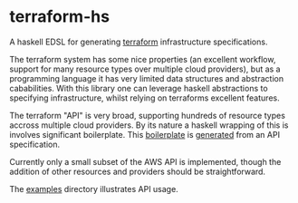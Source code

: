 # terraform-hs

A haskell EDSL for generating [terraform][] infrastructure specifications.

The terraform system has some nice properties (an excellent workflow, support for many resource types over multiple cloud providers),
but as a programming language it has very limited data structures and abstraction cababilities. With this library
one can leverage haskell abstractions to specifying infrastructure, whilst relying on terraforms excellent features.

The terraform "API" is very broad, supporting hundreds of resource types accross multiple cloud providers. By its nature
a haskell wrapping of this is involves significant boilerplate. This [boilerplate][] is [generated][] from an API specification.

Currently only a small subset of the AWS API is implemented, though
the addition of other resources and providers should be
straightforward.

The [examples][] directory illustrates API usage. 

[terraform]:https://www.terraform.io/
[boilerplate]:https://github.com/timbod7/terraform-hs/blob/master/src/Language/Terraform/Aws.hs
[generated]:https://github.com/timbod7/terraform-hs/blob/master/scripts/generate.hs
[examples]:https://github.com/timbod7/terraform-hs/blob/master/examples
